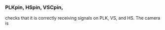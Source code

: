 

### PLKpin, HSpin, VSCpin,

 checks that it is correctly receiving signals on PLK, VS, and HS. The camera is
